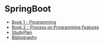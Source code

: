 # SpringBoot

* [Book 1 - Programming](Book%201%20-%20Programming.md)
* [Book 2 - Process on Programming Features](Book%202%20-%20Process%20on%20Programming%20Features.md)
* [StudyPlan](Study%20Plan.md)
* [Bibliography](Bibliography.md)